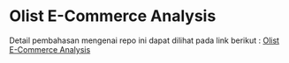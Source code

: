 # Olist E-Commerce Analysis

Detail pembahasan mengenai repo ini dapat dilihat pada link berikut :
[Olist E-Commerce Analysis](https://medium.com/@achmadilhamfanany/olist-e-commerce-analysis-cd6127e1f0d9)
